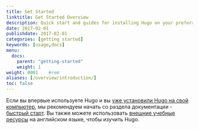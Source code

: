 ```yaml
---
title: Get Started
linktitle: Get Started Overview
description: Quick start and guides for installing Hugo on your preferred operating system.
date: 2017-02-01
publishdate: 2017-02-01
categories: [getting started]
keywords: [usage,docs]
menu:
  docs:
    parent: "getting-started"
    weight: 1
weight: 0001	#rem
aliases: [/overview/introduction/]
toc: false
---
```


Если вы впервые используете Hugo и вы [уже установили Hugo на свой компьютер][installed], мы рекомендуем начать со раздела документации - [быстрый старт][]. Вы также можете использовать [внешние учебные ресурсы][] на английском языке, чтобы изучить Hugo.

[installed]: /ru/installation/
[быстрый старт]: /ru/getting-started/quick-start/
[внешние учебные ресурсы]: /ru/getting-started/external-learning-resources/
